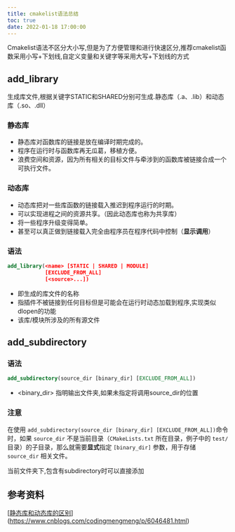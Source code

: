 ```yaml
---
title: cmakelist语法总结
toc: true
date: 2022-01-18 17:00:00
---
```


Cmakelist语法不区分大小写,但是为了方便管理和进行快速区分,推荐cmakelist函数采用小写+下划线,自定义变量和关键字等采用大写+下划线的方式

## add_library

生成库文件,根据关键字STATIC和SHARED分别可生成.静态库（.a、.lib）和动态库（.so、.dll）

### 静态库

- 静态库对函数库的链接是放在编译时期完成的。
- 程序在运行时与函数库再无瓜葛，移植方便。
- 浪费空间和资源，因为所有相关的目标文件与牵涉到的函数库被链接合成一个可执行文件。 

### 动态库

- 动态库把对一些库函数的链接载入推迟到程序运行的时期。　
- 可以实现进程之间的资源共享。（因此动态库也称为共享库）
- 将一些程序升级变得简单。
- 甚至可以真正做到链接载入完全由程序员在程序代码中控制（**显示调用**）

### 语法

```cmake
add_library(<name> [STATIC | SHARED | MODULE]
            [EXCLUDE_FROM_ALL]
            [<source>...])
```

- <name> 即生成的库文件的名称
- <MODULE> 指插件不被链接到任何目标但是可能会在运行时动态加载到程序,实现类似dlopen的功能
- <source> 该库/模块所涉及的所有源文件

## add_subdirectory

### 语法

```cmake
add_subdirectory(source_dir [binary_dir] [EXCLUDE_FROM_ALL])
```

- <binary_dir> 指明输出文件夹,如果未指定将调用source_dir的位置

### 注意

在使用 `add_subdirectory(source_dir [binary_dir] [EXCLUDE_FROM_ALL])`命令时，如果 `source_dir` 不是当前目录（`CMakeLists.txt` 所在目录，例子中的 `test/` 目录）的子目录，那么就需要**显式**指定 `[binary_dir]` 参数，用于存储 `source_dir` 相关文件。

当前文件夹下,包含有subdirectory时可以直接添加

## 参考资料

[[静态库和动态库的区别](https://www.cnblogs.com/codingmengmeng/p/6046481.html)](https://www.cnblogs.com/codingmengmeng/p/6046481.html)